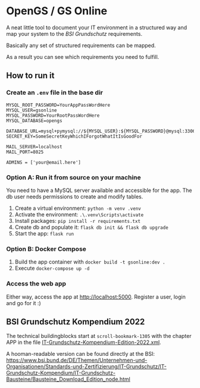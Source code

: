 # OpenGS / GS Online

A neat little tool to document your IT environment in a structured way and map your system to the *BSI Grundschutz* requirements.

Basically any set of structured requirements can be mapped.

As a result you can see which requirements you need to fulfill.

## How to run it

### Create an `.env` file in the base dir
```
MYSQL_ROOT_PASSWORD=YourAppPassWordHere
MYSQL_USER=gsonline
MYSQL_PASSWORD=YourRootPassWordHere
MYSQL_DATABASE=opengs

DATABASE_URL=mysql+pymysql://${MYSQL_USER}:${MYSQL_PASSWORD}@mysql:3306/${MYSQL_DATABASE}
SECRET_KEY=SomeSecretKeyWhichIForgotWhatItIsGoodFor

MAIL_SERVER=localhost
MAIL_PORT=8025

ADMINS = ['your@email.here']
```

### Option A: Run it from source on your machine

You need to have a MySQL server available and accessible for the app. The db user needs permissions to create and modify
tables.

1) Create a virtual environment: `python -m venv .venv`
2) Activate the environment: `.\.venv\Scripts\activate`
3) Install packages: `pip install -r requirements.txt`
4) Create db and populate it: `flask db init && flask db upgrade`
5) Start the app: `flask run`

### Option B: Docker Compose

1) Build the app container with `docker build -t gsonline:dev .`
2) Execute `docker-compose up -d`

### Access the web app

Either way, access the app at <http://localhost:5000>. Register a user, login and go for it :)

## BSI Grundschutz Kompendium 2022

The technical buildingblocks start at `scroll-bookmark-1305` with the chapter APP in the file [IT-Grundschutz-Kompendium-Edition-2022.xml](IT-Grundschutz-Kompendium-Edition-2022.xml).

A hooman-readable version can be found directly at the BSI: <https://www.bsi.bund.de/DE/Themen/Unternehmen-und-Organisationen/Standards-und-Zertifizierung/IT-Grundschutz/IT-Grundschutz-Kompendium/IT-Grundschutz-Bausteine/Bausteine_Download_Edition_node.html>